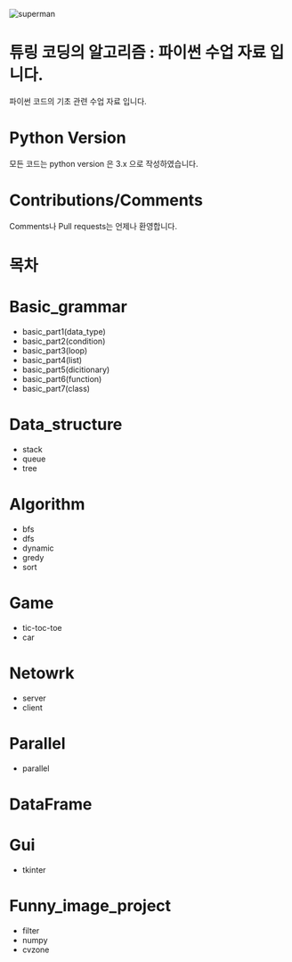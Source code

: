 ![superman](https://user-images.githubusercontent.com/12744499/156861901-e6bcc984-756e-448a-a9a7-d2c1f4e219ae.png)


# 튜링 코딩의 알고리즘 : 파이썬 수업 자료 입니다. 
파이썬 코드의 기초 관련 수업 자료 입니다. 

# Python Version
모든 코드는 python version 은 3.x 으로 작성하였습니다.

# Contributions/Comments
Comments나 Pull requests는 언제나 환영합니다. 

# 목차
# Basic_grammar
  * basic_part1(data_type)
  * basic_part2(condition)
  * basic_part3(loop)
  * basic_part4(list)
  * basic_part5(dicitionary)
  * basic_part6(function)
  * basic_part7(class)
# Data_structure
  * stack
  * queue
  * tree
# Algorithm
  * bfs
  * dfs
  * dynamic
  * gredy
  * sort
# Game
  * tic-toc-toe
  * car
# Netowrk
  * server
  * client
# Parallel
  * parallel
# DataFrame
# Gui
  * tkinter
# Funny_image_project
 * filter
 * numpy
 * cvzone
 



